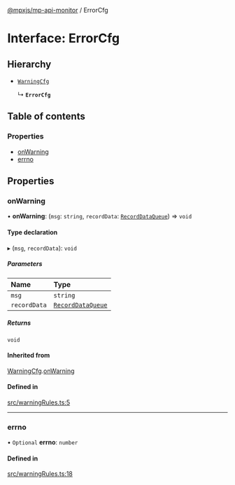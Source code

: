 [@mpxjs/mp-api-monitor](../index.md) / ErrorCfg

# Interface: ErrorCfg

## Hierarchy

- [`WarningCfg`](WarningCfg.md)

  ↳ **`ErrorCfg`**

## Table of contents

### Properties

- [onWarning](ErrorCfg.md#onwarning)
- [errno](ErrorCfg.md#errno)

## Properties

### onWarning

• **onWarning**: (`msg`: `string`, `recordData`: [`RecordDataQueue`](RecordDataQueue.md)) => `void`

#### Type declaration

▸ (`msg`, `recordData`): `void`

##### Parameters

| Name | Type |
| :------ | :------ |
| `msg` | `string` |
| `recordData` | [`RecordDataQueue`](RecordDataQueue.md) |

##### Returns

`void`

#### Inherited from

[WarningCfg](WarningCfg.md).[onWarning](WarningCfg.md#onwarning)

#### Defined in

[src/warningRules.ts:5](https://github.com/mpx-ecology/mp-api-monitor/blob/master/src/warningRules.ts#L5)

___

### errno

• `Optional` **errno**: `number`

#### Defined in

[src/warningRules.ts:18](https://github.com/mpx-ecology/mp-api-monitor/blob/master/src/warningRules.ts#L18)
